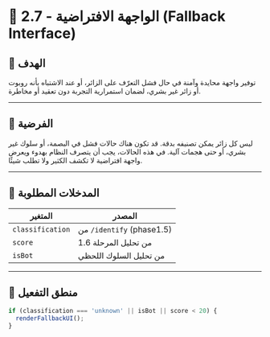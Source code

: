 # 🧱 2.7 - الواجهة الافتراضية (Fallback Interface)

## 🎯 الهدف
توفير واجهة محايدة وآمنة في حال فشل التعرّف على الزائر، أو عند الاشتباه بأنه روبوت أو زائر غير بشري، لضمان استمرارية التجربة دون تعقيد أو مخاطرة.

---

## 🧠 الفرضية
ليس كل زائر يمكن تصنيفه بدقة. قد تكون هناك حالات فشل في البصمة، أو سلوك غير بشري، أو حتى هجمات آلية. في هذه الحالات، يجب أن يتصرف النظام بهدوء ويعرض واجهة افتراضية لا تكشف الكثير ولا تطلب شيئًا.

---

## 🧩 المدخلات المطلوبة

| المتغير         | المصدر                         |
|------------------|--------------------------------|
| `classification` | من `/identify` (phase1.5)      |
| `score`          | من تحليل المرحلة 1.6           |
| `isBot`          | من تحليل السلوك اللحظي         |

---

## 🧭 منطق التفعيل

```js
if (classification === 'unknown' || isBot || score < 20) {
  renderFallbackUI();
}
